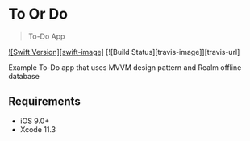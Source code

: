 # To Or Do
> To-Do App

[![Swift Version][swift-image]][swift-url]
[![Build Status][travis-image]][travis-url]

Example To-Do app that uses MVVM design pattern and Realm offline database

## Requirements

- iOS 9.0+
- Xcode 11.3

[swift-url]: https://swift.org/

